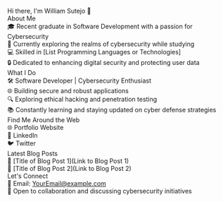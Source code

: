 Hi there, I'm William Sutejo 👋
<br>
About Me
<br>🎓 Recent graduate in Software Development with a passion for Cybersecurity
<br>🔭 Currently exploring the realms of cybersecurity while studying
<br>💻 Skilled in [List Programming Languages or Technologies]
<br>🔒 Dedicated to enhancing digital security and protecting user data
<br>
What I Do
<br>🛠️ Software Developer | Cybersecurity Enthusiast
<br>🌐 Building secure and robust applications
<br>🔍 Exploring ethical hacking and penetration testing
<br>📚 Constantly learning and staying updated on cyber defense strategies
<br>
Find Me Around the Web
<br>🌐 Portfolio Website
<br>📝 LinkedIn
<br>🐦 Twitter
<br>
Latest Blog Posts
<br>📕 [Title of Blog Post 1](Link to Blog Post 1)
<br>📗 [Title of Blog Post 2](Link to Blog Post 2)
<br>
Let's Connect
<br>📧 Email: YourEmail@example.com
<br>💬 Open to collaboration and discussing cybersecurity initiatives
